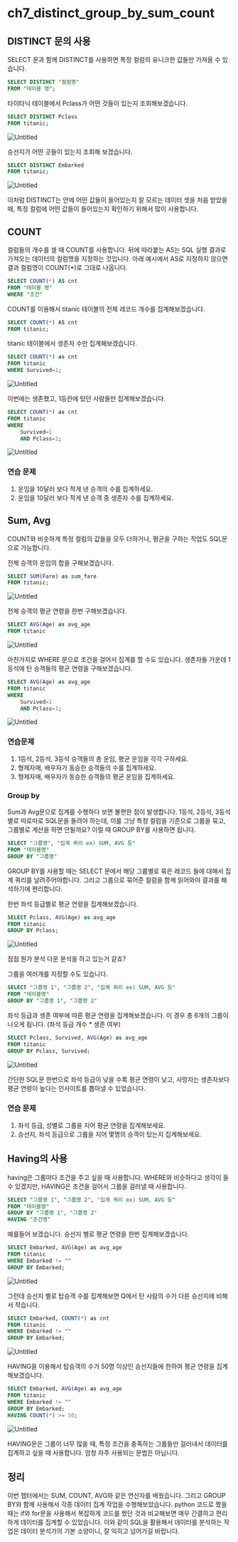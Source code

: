 # ch7_distinct_group_by_sum_count

## DISTINCT 문의 사용

SELECT 문과 함께 DISTINCT를 사용하면 특정 컬럼의 유니크한 값들만 가져올 수 있습니다.

```sql
SELECT DISTINCT "컬럼명"
FROM "테이블 명";
```

타이타닉 테이블에서 Pclass가 어떤 것들이 있는지 조회해보겠습니다.

```sql
SELECT DISTINCT Pclass
FROM titanic;
```

![Untitled](ch4_7_distinct_group_by_sum_count%2097f3571eb52044689f13e4dad38636e0/Untitled.png)

승선지가 어떤 곳들이 있는지 조회해 보겠습니다.

```sql
SELECT DISTINCT Embarked
FROM titanic;
```

![Untitled](ch4_7_distinct_group_by_sum_count%2097f3571eb52044689f13e4dad38636e0/Untitled%201.png)

이처럼 DISTINCT는 안에 어떤 값들이 들어있는지 잘 모르는 데이터 셋을 처음 받았을 때, 특정 컬럼에 어떤 값들이 들어있는지 확인하기 위해서 많이 사용합니다.

## COUNT

컬럼들의 개수를 셀 때 COUNT를 사용합니다. 뒤에 따라붙는 AS는 SQL 실행 결과로 가져오는 데이터의 컬럼명을 지정하는 것입니다. 아래 예시에서 AS로 지정하지 않으면 결과 컬럼명이 COUNT(*)로 그대로 나옵니다.

```sql
SELECT COUNT(*) AS cnt
FROM "테이블 명"
WHERE "조건"
```

COUNT를 이용해서 titanic 테이블의 전체 레코드 개수를 집계해보겠습니다.

```sql
SELECT COUNT(*) AS cnt
FROM titanic;
```

titanic 테이블에서 생존자 수만 집계해보겠습니다.

```sql
SELECT COUNT(*) as cnt
FROM titanic
WHERE Survived=1;
```

![Untitled](ch7_distinct_group_by_sum_count/Untitled%202.png)

이번에는 생존했고, 1등칸에 탔던 사람들만 집계해보겠습니다.

```sql
SELECT COUNT(*) as cnt
FROM titanic
WHERE 
	Survived=1
	AND Pclass=1;
```

![Untitled](ch7_distinct_group_by_sum_count/Untitled%203.png)

### 연습 문제

1. 운임을 10달러 보다 적게 낸 승객의 수를 집계하세요.
2. 운임을 10달러 보다 적게 낸 승객 중 생존자 수를 집계하세요.

## Sum, Avg

COUNT와 비슷하게 특정 컬럼의 값들을 모두 더하거나, 평균을 구하는 작업도 SQL문으로 가능합니다.

전체 승객의 운임의 합을 구해보겠습니다.

```sql
SELECT SUM(Fare) as sum_fare
FROM titanic;
```

![Untitled](ch7_distinct_group_by_sum_count/Untitled%204.png)

전체 승객의 평균 연령을 한번 구해보겠습니다.

```sql
SELECT AVG(Age) as avg_age
FROM titanic
```

![Untitled](ch7_distinct_group_by_sum_count/Untitled%205.png)

마찬가지로 WHERE 문으로 조건을 걸어서 집계를 할 수도 있습니다. 생존자들 가운데 1등석에 탄 승객들의 평균 연령을 구해보겠습니다. 

```sql
SELECT AVG(Age) as avg_age
FROM titanic
WHERE
	Survived=1
	AND Pclass=1;
```

![Untitled](ch7_distinct_group_by_sum_count/Untitled%206.png)

### 연습문제

1. 1등석, 2등석, 3등석 승객들의 총 운임, 평균 운임을 각각 구하세요.
2. 형제자매, 배우자가 동승한 승객들의 수를 집계하세요. 
3. 형제자매, 배우자가 동승한 승객들의 평균 운임을 집계하세요.

### Group by

Sum과 Avg문으로 집계를 수행하다 보면 불편한 점이 발생합니다. 1등석, 2등석, 3등석 별로 따로따로 SQL문을 돌려야 하는데, 이를 그냥 특정 컬럼을 기준으로 그룹을 묶고, 그룹별로 계산을 하면 안될까요? 이럴 때 GROUP BY를 사용하면 됩니다.

```sql
SELECT "그룹명", "집계 쿼리 ex) SUM, AVG 등"
FROM "테이블명"
GROUP BY "그룹명"
```

GROUP BY를 사용할 때는 SELECT 문에서 해당 그룹별로 묶은 레코드 들에 대해서 집계 쿼리를 날려주어야합니다. 그리고 그룹으로 묶어준 컬럼을 함께 읽어와야 결과를 해석하기에 편리합니다.

한번 좌석 등급별로 평균 연령을 집계해보겠습니다.

```sql
SELECT Pclass, AVG(Age) as avg_age
FROM titanic
GROUP BY Pclass;
```

![Untitled](ch7_distinct_group_by_sum_count/Untitled%207.png)

점점 뭔가 분석 다운 분석을 하고 있는거 같죠? 

그룹을 여러개를 지정할 수도 있습니다.

```sql
SELECT "그룹명 1", "그룹명 2", "집계 쿼리 ex) SUM, AVG 등"
FROM "테이블명"
GROUP BY "그룹명 1", "그룹명 2"
```

좌석 등급과 생존 여부에 따른 평균 연령을 집계해보겠습니다. 이 경우 총 6개의 그룹이 나오게 됩니다. (좌석 등급 개수 * 생존 여부)

```sql
SELECT Pclass, Survived, AVG(Age) as avg_age
FROM titanic
GROUP BY Pclass, Survived;
```

![Untitled](ch7_distinct_group_by_sum_count/Untitled%208.png)

간단한 SQL문 한번으로 좌석 등급이 낮을 수록 평균 연령이 낮고, 사망자는 생존자보다 평균 연령이 높다는 인사이트를 뽑아낼 수 있었습니다.

### 연습 문제

1. 좌석 등급, 성별로 그룹을 지어 평균 연령을 집계해보세요.
2. 승선지, 좌석 등급으로 그룹을 지어 몇명의 승객이 탔는지 집계해보세요.

## Having의 사용

having은 그룹마다 조건을 주고 싶을 때 사용합니다. WHERE와 비슷하다고 생각이 들 수 있겠지만, HAVING은 조건을 걸어서 그룹을 걸러낼 때 사용합니다.

```sql
SELECT "그룹명 1", "그룹명 2", "집계 쿼리 ex) SUM, AVG 등"
FROM "테이블명"
GROUP BY "그룹명 1", "그룹명 2"
HAVING "조건명"
```

예를들어 보겠습니다. 승선지 별로 평균 연령을 한번 집계해보겠습니다.

```sql
SELECT Embarked, AVG(Age) as avg_age
FROM titanic
WHERE Embarked != ""
GROUP BY Embarked;
```

![Untitled](ch7_distinct_group_by_sum_count/Untitled%209.png)

그런데 승선지 별로 탑승객 수를 집계해보면 Q에서 탄 사람의 수가 다른 승선지에 비해서 작습니다.

```sql
SELECT Embarked, COUNT(*) as cnt
FROM titanic
WHERE Embarked != ""
GROUP BY Embarked;
```

![Untitled](ch7_distinct_group_by_sum_count/Untitled%2010.png)

HAVING을 이용해서 탑승객의 수가 50명 이상인 승선지들에 한하여 평균 연령을 집계해보겠습니다.

```sql
SELECT Embarked, AVG(Age) as avg_age
FROM titanic
WHERE Embarked != ""
GROUP BY Embarked;
HAVING COUNT(*) >= 50;
```

![Untitled](ch7_distinct_group_by_sum_count/Untitled%2011.png)

HAVING문은 그룹이 너무 많을 때, 특정 조건을 충족하는 그룹들만 걸러내서 데이터를 집계하고 싶을 때 사용합니다. 엄청 자주 사용되는 문법은 아닙니다.

## 정리

이번 챕터에서는 SUM, COUNT, AVG와 같은 연산자를 배웠습니다. 그리고 GROUP BY와 함께 사용해서 각종 데이터 집계 작업을 수행해보았습니다. python 코드로 짰을 때는 if와 for문을 사용해서 복잡하게 코드를 짰던 것과 비교해보면 매우 간결하고 편리하게 데이터를 집계할 수 있었습니다. 이와 같이 SQL을 활용해서 데이터를 분석하는 작업은 데이터 분석가의 기본 소양이니, 잘 익히고 넘어가길 바랍니다.